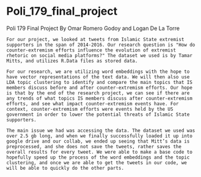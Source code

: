 # Poli_179_final_project

Poli 179 Final Project
By Omar Romero Godoy and Logan De La Torre

	For our project, we looked at tweets from Islamic State extremist supporters in the span of 2014-2016. Our research question is "How do counter-extremism efforts influence the evolution of extremist rhetoric on social media platforms?" The dataset we used is by Tamar Mitts, and utilizes R.Data files as stored data. 

	For our research, we are utilizing word embeddings with the hope to have vector representations of the text data. We will then also use LDA topic clustering to identify and compare the main topics that IS members discuss before and after counter-extremism efforts. Our hope is that by the end of the research project, we can see if there are any trends of what topics IS members discuss after counter-extremism efforts, and see what impact counter-extremism events have. For context, counter-extremism efforts were events held by the US government in order to lower the potential threats of Islamic State supporters.
	
	The main issue we had was accessing the data. The dataset we used was over 2.5 gb long, and when we finally successfully loaded it up into google drive and our collab, we ended up seeing that Mitt’s data is preprocessed, and she does not save the tweets, rather saves the overall results for every tweet. We were able to make a base code to hopefully speed up the process of the word embeddings and the topic clustering, and once we are able to get the tweets in our code, we will be able to quickly do the other parts.
